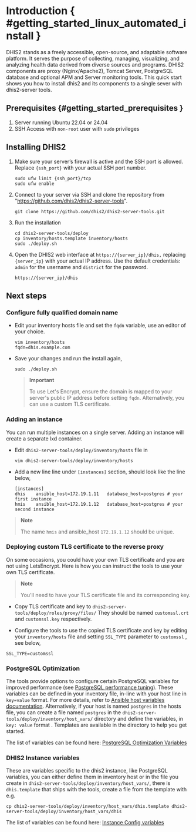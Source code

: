 # Introduction { #getting_started_linux_automated_install }

DHIS2 stands as a freely accessible, open-source, and adaptable software platform. It serves the purpose of collecting, managing, visualizing, and analyzing health data derived from diverse sources and programs. DHIS2 components are proxy (Nginx/Apache2), Tomcat Server, PostgreSQL database and optional APM and Server monitoring tools. This quick start shows you how to install dhis2 and its components to a single sever with dhis2-server tools.

## Prerequisites {#getting_started_prerequisites }

1. Server running Ubuntu 22.04 or 24.04
2. SSH Access with `non-root` user with `sudo` privileges

## Installing DHIS2

1. Make sure your server’s firewall is active and the SSH port is allowed. Replace `{ssh_port}` with your actual SSH port number.
   ```
   sudo ufw limit {ssh_port}/tcp
   sudo ufw enable
   ```
2. Connect to your server via SSH and clone the repository from "https://github.com/dhis2/dhis2-server-tools".

   ```
   git clone https://github.com/dhis2/dhis2-server-tools.git
   ```

3. Run the installation

   ```
   cd dhis2-server-tools/deploy
   cp inventory/hosts.template inventory/hosts
   sudo ./deploy.sh
   ```

4. Open the DHIS2 web interface at `https://{server_ip}/dhis,` replacing `{server_ip}` with your actual IP address. Use the default credentials: `admin` for the username and `district` for the password.
   ```
   https://{server_ip}/dhis
   ```

## Next steps

### Configure fully qualified domain name

- Edit your inventory hosts file and set the `fqdn` variable, use an editor of your choice.
  ```
  vim inventory/hosts
  fqdn=dhis.example.com
  ```
- Save your changes and run the install again,

  ```
  sudo ./deploy.sh
  ```

  > **Important**
  >
  > To use Let's Encrypt, ensure the domain is mapped to your server's public IP address before setting `fqdn`. Alternatively, you can use a custom TLS certificate.

### Adding an instance

You can run multiple instances on a single server. Adding an instance will create a separate lxd container.

- Edit `dhis2-server-tools/deploy/inventory/hosts` file in
  ```
  vim dhis2-server-tools/deploy/inventory/hosts
  ```
- Add a new line line under `[instances]` section, should look like the line below,
  ```
  [instances]
  dhis    ansible_host=172.19.1.11   database_host=postgres # your first instance
  hmis    ansible_host=172.19.1.12   database_host=postgres # your second instance
  ```

> **Note**
>
> The name `hmis` and ansible_host `172.19.1.12` should be unique.

### Deploying custom TLS certificate to the reverse proxy

On some occasions, you could have your own TLS certificate and you are not using LetsEncrypt. Here is how you can instruct the tools to use your own TLS certificate.

> **Note**
>
> You'll need to have your TLS certificate file and its corresponding key.

- Copy TLS certificate and key to `dhis2-server-tools/deploy/roles/proxy/files/` They should be named `customssl.crt` and `customssl.key` respectively.

- Configure the tools to use the copied TLS certificate and key by editing your `inventory/hosts` file and setting `SSL_TYPE` parameter to `customssl` , see below,

```
SSL_TYPE=customssl
```

### PostgreSQL Optimization

The tools provide options to configure certain PostgreSQL variables for improved performance (see [PostgreSQL performance tuning](#install_postgresql_performance_tuning)). These variables can be defined in your inventory file, in-line with your host line in `key=value` format. For more details, refer to [Ansible host variables documentation](https://docs.ansible.com/ansible/latest/inventory_guide/intro_inventory.html#assigning-a-variable-to-one-machine-host-variables). Alternatively, if your host is named `postgres` in the hosts file, you can create a file named `postgres` in the `dhis2-server-tools/deploy/inventory/host_vars/` directory and define the variables, in `key: value` format . Templates are available in the directory to help you get started.

The list of variables can be found here: [PostgreSQL Optimization Variables](#dhis2_server_tools_postgresql_variables)

### DHIS2 Instance variables

These are variables specific to the dhis2 instance, like PostgreSQL variables, you can either define them in inventory host or in the file you create in `dhis2-server-tools/deploy/inventory/host_vars/`, there is `dhis.template` that ships with the tools, create a file from the template with e.g.

```
cp dhis2-server-tools/deploy/inventory/host_vars/dhis.template dhis2-server-tools/deploy/inventory/host_vars/dhis

```

The list of variables can be found here:  [Instance Config variables](#dhis2_server_tools_instance_variables)
